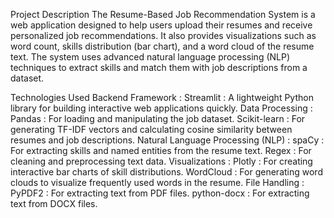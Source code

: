 Project Description
The Resume-Based Job Recommendation System is a web application designed to help users upload their resumes and receive personalized job recommendations. It also provides visualizations such as word count, skills distribution (bar chart), and a word cloud of the resume text. The system uses advanced natural language processing (NLP) techniques to extract skills and match them with job descriptions from a dataset.








Technologies Used
Backend Framework :
Streamlit : A lightweight Python library for building interactive web applications quickly.
Data Processing :
Pandas : For loading and manipulating the job dataset.
Scikit-learn : For generating TF-IDF vectors and calculating cosine similarity between resumes and job descriptions.
Natural Language Processing (NLP) :
spaCy : For extracting skills and named entities from the resume text.
Regex : For cleaning and preprocessing text data.
Visualizations :
Plotly : For creating interactive bar charts of skill distributions.
WordCloud : For generating word clouds to visualize frequently used words in the resume.
File Handling :
PyPDF2 : For extracting text from PDF files.
python-docx : For extracting text from DOCX files.

